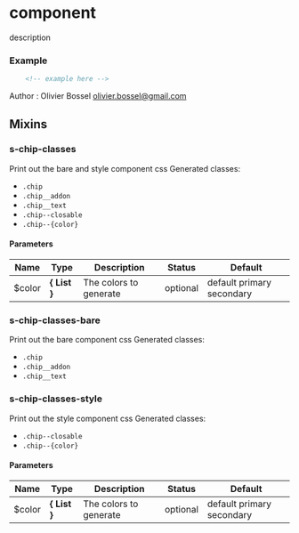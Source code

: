 # component

description


### Example
```html
	<!-- example here -->
```
Author : Olivier Bossel [olivier.bossel@gmail.com](mailto:olivier.bossel@gmail.com)


## Mixins


### s-chip-classes

Print out the bare and style component css
Generated classes:
- `.chip`
- `.chip__addon`
- `.chip__text`
- `.chip--closable`
- `.chip--{color}`


#### Parameters
Name  |  Type  |  Description  |  Status  |  Default
------------  |  ------------  |  ------------  |  ------------  |  ------------
$color  |  **{ List<Color> }**  |  The colors to generate  |  optional  |  default primary secondary


### s-chip-classes-bare

Print out the bare component css
Generated classes:
- `.chip`
- `.chip__addon`
- `.chip__text`


### s-chip-classes-style

Print out the style component css
Generated classes:
- `.chip--closable`
- `.chip--{color}`


#### Parameters
Name  |  Type  |  Description  |  Status  |  Default
------------  |  ------------  |  ------------  |  ------------  |  ------------
$color  |  **{ List<Color> }**  |  The colors to generate  |  optional  |  default primary secondary